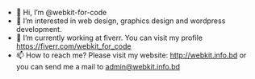 - 👋 Hi, I’m @webkit-for-code
- 👀 I’m interested in web design, graphics design and wordpress development.
- 🌱 I’m currently working at fiverr. You can visit my profile https://fiverr.com/webkit_for_code
- 📫 How to reach me? Please visit my website: http://webkit.info.bd or you can send me a mail to admin@webkit.info.bd

<!---
webkit-for-code/webkit-for-code is a ✨ special ✨ repository because its `README.md` (this file) appears on your GitHub profile.
You can click the Preview link to take a look at your changes.
--->
